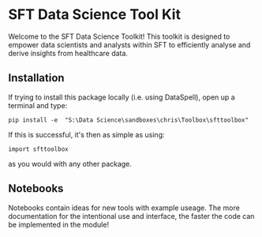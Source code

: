 # SFT Data Science Tool Kit

Welcome to the SFT Data Science Toolkit! This toolkit is designed to empower data scientists and analysts within SFT to efficiently analyse and derive insights from healthcare data.

## Installation

If trying to install this package locally (i.e. using DataSpell), open up a terminal and type:

`pip install -e  "S:\Data Science\sandboxes\chris\Toolbox\sfttoolbox"`

If this is successful, it's then as simple as using:

`import sfttoolbox`

as you would with any other package.

## Notebooks

Notebooks contain ideas for new tools with example useage. The more documentation for the intentional use and interface, the faster the code can be implemented in the module!